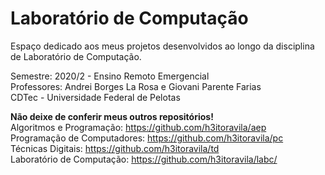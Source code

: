 # Laboratório de Computação

Espaço dedicado aos meus projetos desenvolvidos ao longo da disciplina de Laboratório de Computação.

Semestre: 2020/2 - Ensino Remoto Emergencial</br>
Professores: Andrei Borges La Rosa e Giovani Parente Farias</br>
CDTec - Universidade Federal de Pelotas

<b>Não deixe de conferir meus outros repositórios!</b></br>
Algoritmos e Programação: https://github.com/h3itoravila/aep</br>
Programação de Computadores: https://github.com/h3itoravila/pc</br>
Técnicas Digitais: https://github.com/h3itoravila/td</br>
Laboratório de Computação: https://github.com/h3itoravila/labc/</br>
